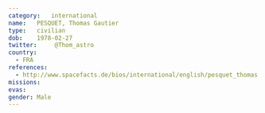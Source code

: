 ```yaml
---
category:	international
name:	PESQUET, Thomas Gautier
type:	civilian
dob:	1978-02-27
twitter:	 @Thom_astro
country:
  - FRA
references:
  - http://www.spacefacts.de/bios/international/english/pesquet_thomas.htm
missions:
evas:
gender:	Male
---
```

